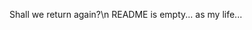 Shall we return again?\n
README is empty... as my life...

<!---
Tooloom/Tooloom is a ✨ special ✨ repository because its `README.md` (this file) appears on your GitHub profile.
You can click the Preview link to take a look at your changes.
--->
